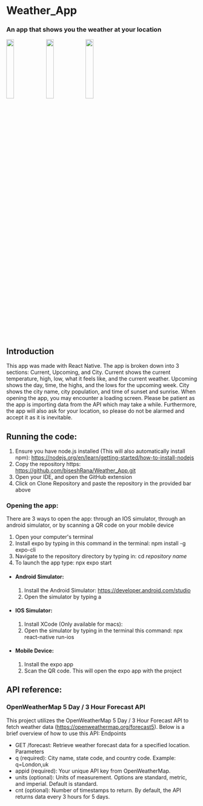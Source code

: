 # Weather_App

### An app that shows you the weather at your location

<img src="https://github.com/biseshRana/Weather_App/assets/148798573/8b0a4837-d114-4ed9-b4c4-0bf1e766e0b9" width=20% height=20%>
<img src="https://github.com/biseshRana/Weather_App/assets/148798573/a291fd1d-513b-4285-94aa-6c8a61bbb223" width=20% height=20%>
<img src="https://github.com/biseshRana/Weather_App/assets/148798573/7c6dd389-7e3b-4cdc-b701-ada17cf77237" width=20% height=20%>

## Introduction
This app was made with React Native. The app is broken down into 3 sections: Current, Upcoming, and City. Current shows the current temperature, high, low, what it feels like, and the current weather. Upcoming shows the day, time, the highs, and the lows for the upcoming week. City shows the city name, city population, and time of sunset and sunrise. When opening the app, you may encounter a loading screen. Please be patient as the app is importing data from the API which may take a while. Furthermore, the app will also ask for your location, so please do not be alarmed and accept it as it is inevitable. 

## Running the code:
1) Ensure you have node.js installed (This will also automatically install npm): https://nodejs.org/en/learn/getting-started/how-to-install-nodejs
2) Copy the repository https: https://github.com/biseshRana/Weather_App.git
3) Open your IDE, and open the GitHub extension
4) Click on Clone Repository and paste the repository in the provided bar above
### Opening the app:
There are 3 ways to open the app: through an IOS simulator, through an android simulator, or by scanning a QR code on your mobile device
1) Open your computer's terminal
2) Install expo by typing in this command in the terminal: npm install -g expo-cli
3) Navigate to the repository directory by typing in: cd *repository name*
4) To launch the app type: npx expo start
- #### Android Simulator:
  1) Install the Android Simulator: https://developer.android.com/studio
  2) Open the simulator by typing a
- #### IOS Simulator:
  1) Install XCode (Only available for macs):
  2) Open the simulator by typing in the terminal this command: npx react-native run-ios
- #### Mobile Device:
  1) Install the expo app
  2) Scan the QR code. This will open the expo app with the project

## API reference:
### OpenWeatherMap 5 Day / 3 Hour Forecast API
This project utilizes the OpenWeatherMap 5 Day / 3 Hour Forecast API to fetch weather data (https://openweathermap.org/forecast5). Below is a brief overview of how to use this API:
Endpoints
- GET /forecast: Retrieve weather forecast data for a specified location.
Parameters
- q (required): City name, state code, and country code. Example: q=London,uk
- appid (required): Your unique API key from OpenWeatherMap.
- units (optional): Units of measurement. Options are standard, metric, and imperial. Default is standard.
- cnt (optional): Number of timestamps to return. By default, the API returns data every 3 hours for 5 days.
